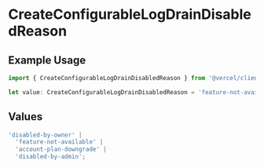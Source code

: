 # CreateConfigurableLogDrainDisabledReason

## Example Usage

```typescript
import { CreateConfigurableLogDrainDisabledReason } from '@vercel/client/models/operations';

let value: CreateConfigurableLogDrainDisabledReason = 'feature-not-available';
```

## Values

```typescript
'disabled-by-owner' |
  'feature-not-available' |
  'account-plan-downgrade' |
  'disabled-by-admin';
```
